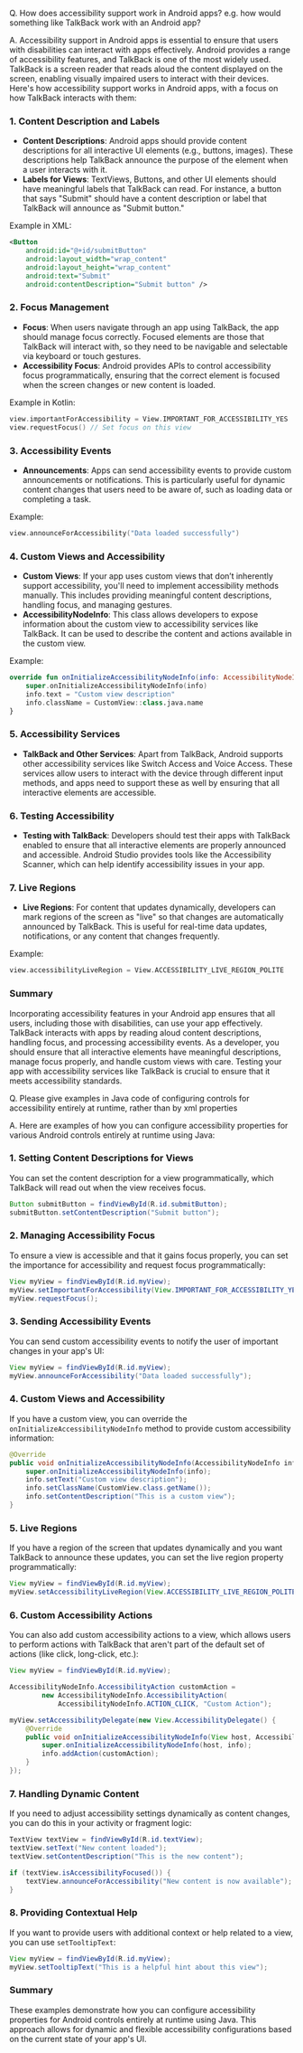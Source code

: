 Q. How does accessibility support work in Android apps? e.g. how would something like TalkBack work with an Android app?

A. Accessibility support in Android apps is essential to ensure that users with disabilities can interact with apps effectively. Android provides a range of accessibility features, and TalkBack is one of the most widely used. TalkBack is a screen reader that reads aloud the content displayed on the screen, enabling visually impaired users to interact with their devices. Here's how accessibility support works in Android apps, with a focus on how TalkBack interacts with them:

### 1. **Content Description and Labels**
   - **Content Descriptions**: Android apps should provide content descriptions for all interactive UI elements (e.g., buttons, images). These descriptions help TalkBack announce the purpose of the element when a user interacts with it.
   - **Labels for Views**: TextViews, Buttons, and other UI elements should have meaningful labels that TalkBack can read. For instance, a button that says "Submit" should have a content description or label that TalkBack will announce as "Submit button."

   Example in XML:
   ```xml
   <Button
       android:id="@+id/submitButton"
       android:layout_width="wrap_content"
       android:layout_height="wrap_content"
       android:text="Submit"
       android:contentDescription="Submit button" />
   ```

### 2. **Focus Management**
   - **Focus**: When users navigate through an app using TalkBack, the app should manage focus correctly. Focused elements are those that TalkBack will interact with, so they need to be navigable and selectable via keyboard or touch gestures.
   - **Accessibility Focus**: Android provides APIs to control accessibility focus programmatically, ensuring that the correct element is focused when the screen changes or new content is loaded.

   Example in Kotlin:
   ```kotlin
   view.importantForAccessibility = View.IMPORTANT_FOR_ACCESSIBILITY_YES
   view.requestFocus() // Set focus on this view
   ```

### 3. **Accessibility Events**
   - **Announcements**: Apps can send accessibility events to provide custom announcements or notifications. This is particularly useful for dynamic content changes that users need to be aware of, such as loading data or completing a task.

   Example:
   ```kotlin
   view.announceForAccessibility("Data loaded successfully")
   ```

### 4. **Custom Views and Accessibility**
   - **Custom Views**: If your app uses custom views that don’t inherently support accessibility, you'll need to implement accessibility methods manually. This includes providing meaningful content descriptions, handling focus, and managing gestures.
   - **AccessibilityNodeInfo**: This class allows developers to expose information about the custom view to accessibility services like TalkBack. It can be used to describe the content and actions available in the custom view.

   Example:
   ```kotlin
   override fun onInitializeAccessibilityNodeInfo(info: AccessibilityNodeInfo) {
       super.onInitializeAccessibilityNodeInfo(info)
       info.text = "Custom view description"
       info.className = CustomView::class.java.name
   }
   ```

### 5. **Accessibility Services**
   - **TalkBack and Other Services**: Apart from TalkBack, Android supports other accessibility services like Switch Access and Voice Access. These services allow users to interact with the device through different input methods, and apps need to support these as well by ensuring that all interactive elements are accessible.

### 6. **Testing Accessibility**
   - **Testing with TalkBack**: Developers should test their apps with TalkBack enabled to ensure that all interactive elements are properly announced and accessible. Android Studio provides tools like the Accessibility Scanner, which can help identify accessibility issues in your app.

### 7. **Live Regions**
   - **Live Regions**: For content that updates dynamically, developers can mark regions of the screen as "live" so that changes are automatically announced by TalkBack. This is useful for real-time data updates, notifications, or any content that changes frequently.

   Example:
   ```kotlin
   view.accessibilityLiveRegion = View.ACCESSIBILITY_LIVE_REGION_POLITE
   ```

### Summary

Incorporating accessibility features in your Android app ensures that all users, including those with disabilities, can use your app effectively. TalkBack interacts with apps by reading aloud content descriptions, handling focus, and processing accessibility events. As a developer, you should ensure that all interactive elements have meaningful descriptions, manage focus properly, and handle custom views with care. Testing your app with accessibility services like TalkBack is crucial to ensure that it meets accessibility standards.

Q. Please give examples in Java code of configuring controls for accessibility entirely at runtime, rather than by xml properties

A. Here are examples of how you can configure accessibility properties for various Android controls entirely at runtime using Java:

### 1. **Setting Content Descriptions for Views**

You can set the content description for a view programmatically, which TalkBack will read out when the view receives focus.

```java
Button submitButton = findViewById(R.id.submitButton);
submitButton.setContentDescription("Submit button");
```

### 2. **Managing Accessibility Focus**

To ensure a view is accessible and that it gains focus properly, you can set the importance for accessibility and request focus programmatically:

```java
View myView = findViewById(R.id.myView);
myView.setImportantForAccessibility(View.IMPORTANT_FOR_ACCESSIBILITY_YES);
myView.requestFocus();
```

### 3. **Sending Accessibility Events**

You can send custom accessibility events to notify the user of important changes in your app's UI:

```java
View myView = findViewById(R.id.myView);
myView.announceForAccessibility("Data loaded successfully");
```

### 4. **Custom Views and Accessibility**

If you have a custom view, you can override the `onInitializeAccessibilityNodeInfo` method to provide custom accessibility information:

```java
@Override
public void onInitializeAccessibilityNodeInfo(AccessibilityNodeInfo info) {
    super.onInitializeAccessibilityNodeInfo(info);
    info.setText("Custom view description");
    info.setClassName(CustomView.class.getName());
    info.setContentDescription("This is a custom view");
}
```

### 5. **Live Regions**

If you have a region of the screen that updates dynamically and you want TalkBack to announce these updates, you can set the live region property programmatically:

```java
View myView = findViewById(R.id.myView);
myView.setAccessibilityLiveRegion(View.ACCESSIBILITY_LIVE_REGION_POLITE);
```

### 6. **Custom Accessibility Actions**

You can also add custom accessibility actions to a view, which allows users to perform actions with TalkBack that aren't part of the default set of actions (like click, long-click, etc.):

```java
View myView = findViewById(R.id.myView);

AccessibilityNodeInfo.AccessibilityAction customAction = 
        new AccessibilityNodeInfo.AccessibilityAction(
            AccessibilityNodeInfo.ACTION_CLICK, "Custom Action");

myView.setAccessibilityDelegate(new View.AccessibilityDelegate() {
    @Override
    public void onInitializeAccessibilityNodeInfo(View host, AccessibilityNodeInfo info) {
        super.onInitializeAccessibilityNodeInfo(host, info);
        info.addAction(customAction);
    }
});
```

### 7. **Handling Dynamic Content**

If you need to adjust accessibility settings dynamically as content changes, you can do this in your activity or fragment logic:

```java
TextView textView = findViewById(R.id.textView);
textView.setText("New content loaded");
textView.setContentDescription("This is the new content");

if (textView.isAccessibilityFocused()) {
    textView.announceForAccessibility("New content is now available");
}
```

### 8. **Providing Contextual Help**

If you want to provide users with additional context or help related to a view, you can use `setTooltipText`:

```java
View myView = findViewById(R.id.myView);
myView.setTooltipText("This is a helpful hint about this view");
```

### Summary

These examples demonstrate how you can configure accessibility properties for Android controls entirely at runtime using Java. This approach allows for dynamic and flexible accessibility configurations based on the current state of your app's UI.